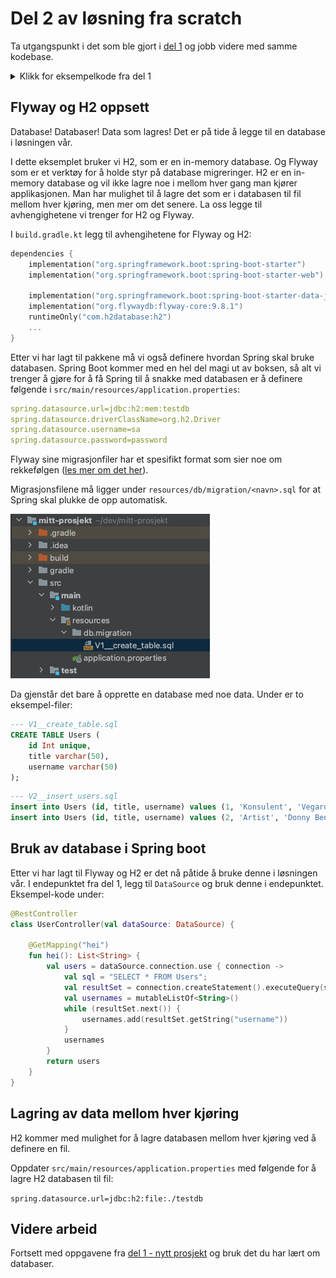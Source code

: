 # Del 2 av løsning fra scratch 

Ta utgangspunkt i det som ble gjort i [del 1](../del_0/nytt-prosjekt.md) og jobb videre med samme kodebase.


<details>
  <summary>Klikk for eksempelkode fra del 1</summary>
  <p>

```kotlin
package org.vegard.mittprosjekt

import org.springframework.boot.autoconfigure.SpringBootApplication
import org.springframework.boot.runApplication
import org.springframework.context.annotation.Configuration
import org.springframework.scheduling.annotation.EnableScheduling
import org.springframework.scheduling.annotation.Scheduled
import org.springframework.web.bind.annotation.GetMapping
import org.springframework.web.bind.annotation.RestController

@SpringBootApplication
class MittProsjektApplication

fun main(args: Array<String>) {
    runApplication<MittProsjektApplication>(*args)
}

@RestController
class UserController {

    @GetMapping("hei")
    fun hei() = "hei"
}

@Configuration
@EnableScheduling
class JobConfig {

    @Scheduled(fixedDelay = 2000, initialDelay = 500)
    fun letsGo() {
        println("Hei")
    }
}
```
  </p>
</details>


## Flyway og H2 oppsett

Database! Databaser! Data som lagres! Det er på tide å legge til en database i løsningen vår.

I dette eksemplet bruker vi H2, som er en in-memory database. Og Flyway som er et verktøy for
å holde styr på database migreringer. H2 er en in-memory database og
vil ikke lagre noe i mellom hver gang man kjører applikasjonen. Man har mulighet til å lagre
det som er i databasen til fil mellom hver kjøring, men mer om det senere. La oss legge til avhengighetene vi trenger
for H2 og Flyway.

I `build.gradle.kt` legg til avhengihetene for Flyway og H2:

```kotlin
dependencies {
    implementation("org.springframework.boot:spring-boot-starter")
    implementation("org.springframework.boot:spring-boot-starter-web")
    
    implementation("org.springframework.boot:spring-boot-starter-data-jpa")
    implementation("org.flywaydb:flyway-core:9.8.1")
    runtimeOnly("com.h2database:h2")
    ...
}
```

Etter vi har lagt til pakkene må vi også definere hvordan Spring skal bruke databasen.
Spring Boot kommer med en hel del magi ut av boksen, så alt vi trenger å gjøre
for å få Spring til å snakke med databasen er å definere følgende i `src/main/resources/application.properties`:


```yaml
spring.datasource.url=jdbc:h2:mem:testdb
spring.datasource.driverClassName=org.h2.Driver
spring.datasource.username=sa
spring.datasource.password=password
```

Flyway sine migrasjonfiler har et spesifikt format som sier noe om rekkefølgen 
([les mer om det her](https://flywaydb.org/documentation/concepts/migrations.html#naming)).

Migrasjonsfilene må ligger under `resources/db/migration/<navn>.sql` for at Spring skal plukke de opp
automatisk.

![flyway-location](./../img/nytt-prosjekt/flyway-location.png)

Da gjenstår det bare å opprette en database med noe data. Under er to eksempel-filer:

```sql
--- V1__create_table.sql
CREATE TABLE Users (
    id Int unique,
    title varchar(50),
    username varchar(50)
);
```

```sql
--- V2__insert_users.sql
insert into Users (id, title, username) values (1, 'Konsulent', 'Vegard');
insert into Users (id, title, username) values (2, 'Artist', 'Donny Benet');
```

## Bruk av database i Spring boot

Etter vi har lagt til Flyway og H2 er det nå påtide å bruke denne i løsningen vår.
I endepunktet fra del 1, legg til `DataSource` og bruk denne i endepunktet.
Eksempel-kode under:


```kotlin
@RestController
class UserController(val dataSource: DataSource) {

    @GetMapping("hei")
    fun hei(): List<String> {
        val users = dataSource.connection.use { connection ->
            val sql = "SELECT * FROM Users";
            val resultSet = connection.createStatement().executeQuery(sql)
            val usernames = mutableListOf<String>()
            while (resultSet.next()) {
                usernames.add(resultSet.getString("username"))
            }
            usernames
        }
        return users
    }
}
```

## Lagring av data mellom hver kjøring

H2 kommer med mulighet for å lagre databasen mellom hver kjøring ved å definere en fil.

Oppdater `src/main/resources/application.properties` med følgende for å lagre H2 databasen til fil:

`spring.datasource.url=jdbc:h2:file:./testdb`


## Videre arbeid

Fortsett med oppgavene fra [del 1 - nytt prosjekt](nytt-prosjekt.md) og bruk det du har lært om databaser.
